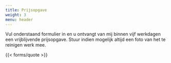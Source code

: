 ```yaml
---
title: Prijsopgave
weight: 3
menu: header
---
```

Vul onderstaand formulier in en u ontvangt van mij binnen vijf werkdagen een
vrijblijvende prijsopgave. Stuur indien mogelijk altijd een foto
van het te reinigen werk mee.

{{< forms/quote >}}

